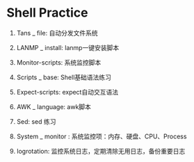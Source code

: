 Shell Practice
==========

1. Tans _ file: 自动分发文件系统

2. LANMP _ install: lanmp一键安装脚本

3. Monitor-scripts: 系统监控脚本

4. Scripts _ base: Shell基础语法练习

5. Expect-scripts: expect自动交互语法

6. AWK _ language: awk脚本

7. Sed: sed 练习

8. System _ monitor : 系统监控项：内存、硬盘、CPU、Process

9. logrotation: 监控系统日志，定期清除无用日志，备份重要日志
